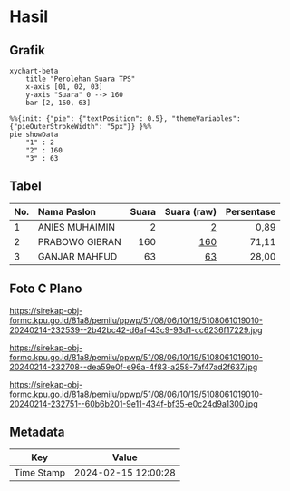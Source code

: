 # Hasil

## Grafik

```mermaid
xychart-beta
    title "Perolehan Suara TPS"
    x-axis [01, 02, 03]
    y-axis "Suara" 0 --> 160
    bar [2, 160, 63]
```

```mermaid
%%{init: {"pie": {"textPosition": 0.5}, "themeVariables": {"pieOuterStrokeWidth": "5px"}} }%%
pie showData
    "1" : 2
    "2" : 160
    "3" : 63
```

## Tabel

| No. | Nama Paslon    | Suara | Suara (raw) | Persentase |
|:--- |:-------------- | -----:| -----------:| ----------:|
| 1   | ANIES MUHAIMIN | 2     | [2][p-1]    | 0,89       |
| 2   | PRABOWO GIBRAN | 160   | [160][p-2]  | 71,11      |
| 3   | GANJAR MAHFUD  | 63    | [63][p-3]   | 28,00      |


[p-1]: https://github.com/gigit-pemilu/pemilu-2024-51-bali/blob/main/pilpres/hitung-suara/sub/51-bali/sub/08-buleleng/sub/06-buleleng/sub/1019-banyuning/sub/010-tps/sub/paslon-1.txt
[p-2]: https://github.com/gigit-pemilu/pemilu-2024-51-bali/blob/main/pilpres/hitung-suara/sub/51-bali/sub/08-buleleng/sub/06-buleleng/sub/1019-banyuning/sub/010-tps/sub/paslon-2.txt
[p-3]: https://github.com/gigit-pemilu/pemilu-2024-51-bali/blob/main/pilpres/hitung-suara/sub/51-bali/sub/08-buleleng/sub/06-buleleng/sub/1019-banyuning/sub/010-tps/sub/paslon-3.txt

## Foto C Plano

https://sirekap-obj-formc.kpu.go.id/81a8/pemilu/ppwp/51/08/06/10/19/5108061019010-20240214-232539--2b42bc42-d6af-43c9-93d1-cc6236f17229.jpg

https://sirekap-obj-formc.kpu.go.id/81a8/pemilu/ppwp/51/08/06/10/19/5108061019010-20240214-232708--dea59e0f-e96a-4f83-a258-7af47ad2f637.jpg

https://sirekap-obj-formc.kpu.go.id/81a8/pemilu/ppwp/51/08/06/10/19/5108061019010-20240214-232751--60b6b201-9e11-434f-bf35-e0c24d9a1300.jpg


## Metadata

| Key        | Value               |
| ---------- | ------------------- |
| Time Stamp | 2024-02-15 12:00:28 |



